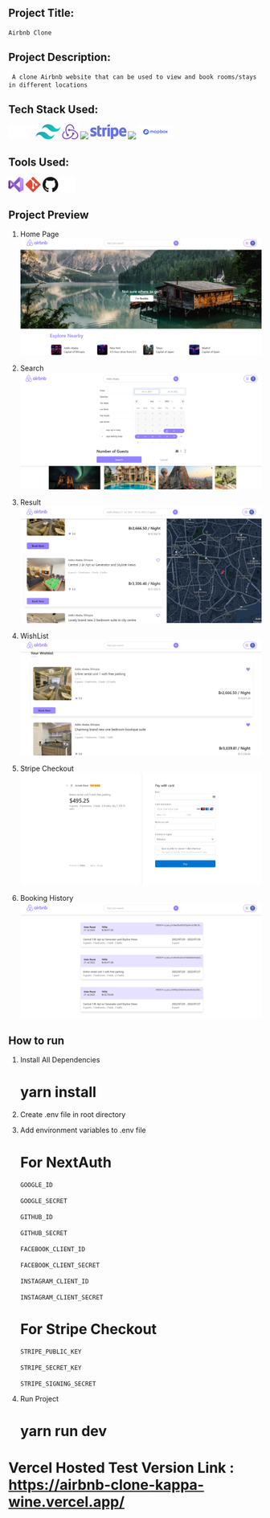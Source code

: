 ## Project Title:

    Airbnb Clone

## Project Description:

     A clone Airbnb website that can be used to view and book rooms/stays in different locations

## Tech Stack Used:

<span> 
<img src="https://raw.githubusercontent.com/thomasalemayehu/Airbnb-Clone/main/public/readmefiles/NextJs.svg" height=30>
<img src="https://raw.githubusercontent.com/thomasalemayehu/Airbnb-Clone/main/public/readmefiles/Tailwind.svg" height=30>
<img src="https://raw.githubusercontent.com/thomasalemayehu/Airbnb-Clone/main/public/readmefiles/Redux.svg" height=30>
<img src="https://raw.githubusercontent.com/thomasalemayehu/Dice-Game/main/public/readmefiles/Firebase.svg" height=30>
<img src="https://raw.githubusercontent.com/thomasalemayehu/Airbnb-Clone/main/public/readmefiles/Stripe.svg" height=30>
<img src="https://raw.githubusercontent.com/thomasalemayehu/Airbnb-Clone/main/public/readmefiles/NextAuth.png" height=30>
<img src="https://raw.githubusercontent.com/thomasalemayehu/Airbnb-Clone/main/public/readmefiles/MapBox.png" height=30>
</span>

## Tools Used:

<span> 
<img src="https://raw.githubusercontent.com/thomasalemayehu/Dice-Game/main/assets/readmefiles/visual-studio.svg" height=30>
<img src="https://raw.githubusercontent.com/thomasalemayehu/Dice-Game/main/assets/readmefiles/git-icon.svg" height=30>
<img src="https://raw.githubusercontent.com/thomasalemayehu/Dice-Game/main/assets/readmefiles/github-icon.svg" height=30>
<img src="https://raw.githubusercontent.com/thomasalemayehu/Airbnb-Clone/main/public/readmefiles/Vercel.svg" height=30>
</span>

## Project Preview

1. Home Page
   ![Home, Airbnb Clone](https://raw.githubusercontent.com/thomasalemayehu/Airbnb-Clone/main/public/readmefiles/Home.png)

2. Search
   ![Search, Airbnb Clone](https://raw.githubusercontent.com/thomasalemayehu/Airbnb-Clone/main/public/readmefiles/SearchBar.png)

3. Result
   ![Search Result, Airbnb Clone](https://raw.githubusercontent.com/thomasalemayehu/Airbnb-Clone/main/public/readmefiles/SearchResult.png)

4. WishList
   ![WishList, Airbnb Clone](https://raw.githubusercontent.com/thomasalemayehu/Airbnb-Clone/main/public/readmefiles/WishList.png)

5. Stripe Checkout
   ![Checkout, Airbnb Clone](https://raw.githubusercontent.com/thomasalemayehu/Airbnb-Clone/main/public/readmefiles/Checkout.png)

6. Booking History
   ![Booking History, Airbnb Clone](https://raw.githubusercontent.com/thomasalemayehu/Airbnb-Clone/main/public/readmefiles/History.png)

## How to run

1.  Install All Dependencies

    # yarn install

2.  Create .env file in root directory
3.  Add environment variables to .env file

    # For NextAuth

        GOOGLE_ID

        GOOGLE_SECRET

        GITHUB_ID

        GITHUB_SECRET

        FACEBOOK_CLIENT_ID

        FACEBOOK_CLIENT_SECRET

        INSTAGRAM_CLIENT_ID

        INSTAGRAM_CLIENT_SECRET

    # For Stripe Checkout

        STRIPE_PUBLIC_KEY

        STRIPE_SECRET_KEY

        STRIPE_SIGNING_SECRET

4.  Run Project

    # yarn run dev

# Vercel Hosted Test Version Link : https://airbnb-clone-kappa-wine.vercel.app/
